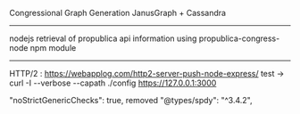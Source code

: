 Congressional Graph Generation
JanusGraph + Cassandra

----

nodejs retrieval of propublica api information
using propublica-congress-node npm module


----

HTTP/2 : https://webapplog.com/http2-server-push-node-express/
         test -> curl -I --verbose --capath ./config https://127.0.0.1:3000


"noStrictGenericChecks": true,
removed "@types/spdy": "^3.4.2",
